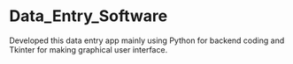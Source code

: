 # Data_Entry_Software
Developed this data entry app mainly using Python for backend coding and Tkinter for making graphical user interface.
